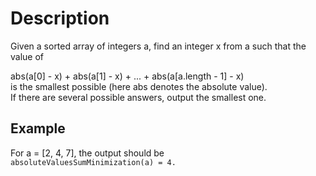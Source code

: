 # Description

Given a sorted array of integers a, find an integer x from a such that the value of  

abs(a[0] - x) + abs(a[1] - x) + ... + abs(a[a.length - 1] - x)  
is the smallest possible (here abs denotes the absolute value).  
If there are several possible answers, output the smallest one.  

## Example

For a = [2, 4, 7], the output should be  
`absoluteValuesSumMinimization(a) = 4.`  

